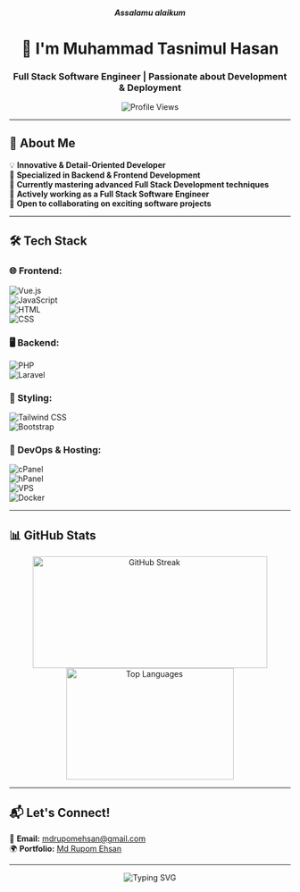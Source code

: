 <h5 align="center">Assalamu alaikum</h5>
<h1 align="center">👋 I'm Muhammad Tasnimul Hasan</h1>
<h3 align="center">Full Stack Software Engineer | Passionate about Development & Deployment</h3>

<p align="center">
  <img src="https://komarev.com/ghpvc/?username=mdrupomehsan&label=Profile%20Views&color=ff69b4&style=flat-square" alt="Profile Views" />
</p>

---

## 🚀 About Me  
💡 **Innovative & Detail-Oriented Developer**  
🎯 **Specialized in Backend & Frontend Development**  
🌱 **Currently mastering advanced Full Stack Development techniques**  
💼 **Actively working as a Full Stack Software Engineer**  
🤝 **Open to collaborating on exciting software projects**  

---

## 🛠️ Tech Stack  

### **🌐 Frontend:**  
![Vue.js](https://img.shields.io/badge/Vue.js-4FC08D?style=for-the-badge&logo=vue.js&logoColor=white)  
![JavaScript](https://img.shields.io/badge/JavaScript-F7DF1E?style=for-the-badge&logo=javascript&logoColor=black)  
![HTML](https://img.shields.io/badge/HTML-E34F26?style=for-the-badge&logo=html5&logoColor=white)  
![CSS](https://img.shields.io/badge/CSS-1572B6?style=for-the-badge&logo=css3&logoColor=white)  

### **🖥️ Backend:**  
![PHP](https://img.shields.io/badge/PHP-777BB4?style=for-the-badge&logo=php&logoColor=white)  
![Laravel](https://img.shields.io/badge/Laravel-EA4C89?style=for-the-badge&logo=laravel&logoColor=white)  

### **🎨 Styling:**  
![Tailwind CSS](https://img.shields.io/badge/Tailwind_CSS-06B6D4?style=for-the-badge&logo=tailwindcss&logoColor=white)  
![Bootstrap](https://img.shields.io/badge/Bootstrap-563D7C?style=for-the-badge&logo=bootstrap&logoColor=white)  

### **🔧 DevOps & Hosting:**  
![cPanel](https://img.shields.io/badge/cPanel-FF6C2C?style=for-the-badge&logo=cpanel&logoColor=white)  
![hPanel](https://img.shields.io/badge/hPanel-22D3EE?style=for-the-badge&logo=hPanel&logoColor=white)  
![VPS](https://img.shields.io/badge/VPS-00A9E0?style=for-the-badge&logo=linux&logoColor=white)  
![Docker](https://img.shields.io/badge/Docker-2496ED?style=for-the-badge&logo=docker&logoColor=white)  

---

## 📊 GitHub Stats  

<p align="center">
  <img src="https://streak-stats.demolab.com/?user=mdrupomehsan&cache_seconds=86400" alt="GitHub Streak" width="420" height="200"/>
  <img src="https://github-readme-stats.vercel.app/api/top-langs?username=mdrupomehsan&show_icons=true&locale=en&layout=compact" alt="Top Languages" width="300" height="200" />
</p>

---

## 📬 Let's Connect!  
📧 **Email:** [mdrupomehsan@gmail.com](mailto:mdrupomehsan@gmail.com)  
🌍 **Portfolio:** [Md Rupom Ehsan](https://mdrupomehsan.github.io/portfolio)  

---

<p align="center">
  <img src="https://readme-typing-svg.herokuapp.com?font=Fira+Code&size=22&pause=1000&color=00FF00&width=560&lines=Let's+build+something+amazing+together!+🚀" alt="Typing SVG" />
</p>
